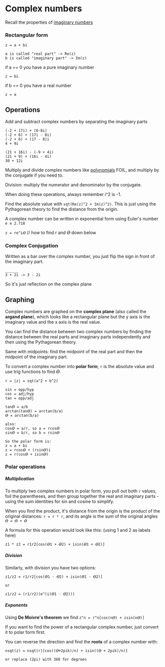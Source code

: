 # Complex numbers

Recall the properties of [imaginary numbers](../algebra/imaginary-numbers.md)

### Rectangular form

```
z = a + bi

a is called "real part" -> Re(z)
b is called "imaginary part" -> Im(z)
```

if a == 0 you have a pure imaginary number

```
z = bi
```

if b == 0 you have a real number

```
z = a
```

## Operations

Add and subtract complex numbers by separating the imaginary parts

```
(-2 + 17i) + (6-8i)
(-2 + 6) + (17i - 8i)
(-2 + 6) + (17 - 8)i
4 + 9i

(21 + 16i) - (-9 + 4i)
(21 + 9) + (16i - 4i)
30 + 12i
```

Multiply and divide complex numbers like [polynomials](../algebra/polynomials.md)
FOIL, and multiply by the conjugate if you need to.

Division: multiply the numerator and denominator by the conjugate.

When doing these operations, always remember i^2 is -1.

Find the absolute value with `sqt(Re(z)^2 + Im(z)^2)`. This is just using the Pythagorean theory
to find the distance from the origin.

A complex number can be written in exponential form using Euler's number `e ≅ 2.718`

`z = re^i𝛳` // how to find r and 𝛳 down below

### Complex Conjugation

Written as a bar over the complex number, you just flip the sign in front of the
imaginary part.

```
______
3 + 2i -> 3 - 2i
```

So it's just reflection on the complex plane

## Graphing

Complex numbers are graphed on the **complex plane** (also called the **argand plane**), which looks like a rectangular plane
but the y axis is the imaginary value and the x axis is the real value.

You can find the distance between two complex numbers by finding the distance between the
real parts and imaginary parts independently and then using the Pythagorean theory.

Same with midpoints: find the midpoint of the real part and then the midpoint of the imaginary part.

To convert a complex number into **polar form**, `r` is the absolute value and use trig functions
to find 𝛳.

```
r = |z| = sqt(a^2 + b^2)

sin = opp/hyp
cos = adj/hyp
tan = opp/adj

tan𝛳 = a/b
arctan(tan𝛳) = arctan(b/a)
𝛳 = arctan(b/a)

also:
cos𝛳 = a/r, so a = rcos𝛳
sin𝛳 = b/r, so b = rsin𝛳

So the polar form is:
z = a + bi
z = rcos𝛳 + (rsin𝛳)i
z = r(cos𝛳 + isin𝛳)
```

### Polar operations

##### Multiplication

To multiply two complex numbers in polar form, you pull out both `r` values, foil the parentheses,
and then group together the real and imaginary parts - using the sum identities for sin and cosine to simplify.

When you find the product, it's distance from the origin is the product of the original distances: `r = r * r`,
and its angle is the sum of the original angles `𝛳 = 𝛳 + 𝛳`

A formula for this operation would look like this: (using 1 and 2 as labels here)

```
z1 * z2 = r1r2[cos(𝛳1 + 𝛳2) + isin(𝛳1 + 𝛳2)]
```

##### Division

Similarly, with division you have two options:

```
z1/z2 = r1/r2[cos(𝛳1 - 𝛳2) + isin(𝛳1 - 𝛳2)]

or

z1/z2 = (r1/r2)(e^(i(𝛳1 - 𝛳2)))
```

##### Exponents

Using **De Moivre's theorem** we find `z^n = r^n[cos(n𝛳) + isin(n𝛳)]`

If you want to find the power of a rectangular complex number, just convert it to polar form first.

You can reverse the direction and find the **roots** of a complex number with:

```
nsqt(z) = nsqt(r)[cos((𝛳+2pik)/n) + isin((𝛳 + 2pik)/n)]

or replace (2pi) with 360 for degrees
```
